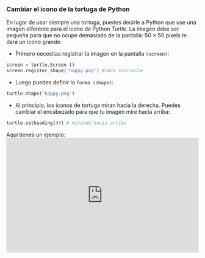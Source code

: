 ### Cambiar el icono de la tortuga de Python

En lugar de usar siempre una tortuga, puedes decirle a Python que use una imagen diferente para el icono de Python Turtle. La imagen debe ser pequeña para que no ocupe demasiado de la pantalla: 50 × 50 píxels te dará un icono grande.

+ Primero necesitas registrar la imagen en la pantalla `(screen)`:

```python
screen = turtle.Screen ()
screen.register_shape('happy.png') #cara sonriente 
```

+ Luego puedes definir la `forma (shape)`:

```python
turtle.shape('happy.png')
```

+ Al principio, los iconos de tortuga miran hacia la derecha. Puedes cambiar el encabezado para que tu imagen mire hacia arriba:

```python
turtle.setheading(90) # mirando hacia arriba
```

Aquí tienes un ejemplo: <iframe src="https://trinket.io/embed/python/5f68ef3fd7?start=result" width="100%" height="300" frameborder="0" marginwidth="0" marginheight="0" allowfullscreen mark="crwd-mark"></iframe>